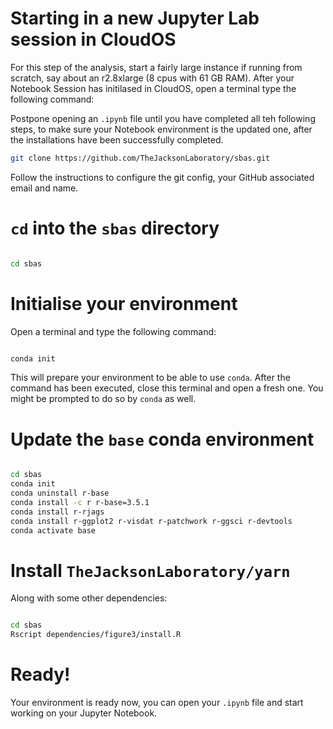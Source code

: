 # Starting in a new Jupyter Lab session in CloudOS
For this step of the analysis, start a fairly large instance if running from scratch, say about an r2.8xlarge (8 cpus with 61 GB RAM).
After your Notebook Session has initilased in CloudOS, open a terminal type the following command:


Postpone opening an `.ipynb` file until you have completed all teh following steps, to make sure your Notebook environment is the updated one, after the installations have been successfully completed.


```bash
git clone https://github.com/TheJacksonLaboratory/sbas.git
```

Follow the instructions to configure the git config, your GitHub associated email and name.

# `cd` into the `sbas` directory

```bash

cd sbas

```

# Initialise your environment

Open a terminal and type the following command:

```bash

conda init

```

This will prepare your environment to be able to use `conda`. After the command has been executed, close this terminal and open a fresh one.
You might be prompted to do so by `conda` as well.

# Update the `base` conda environment

```bash

cd sbas
conda init
conda uninstall r-base
conda install -c r r-base=3.5.1
conda install r-rjags
conda install r-ggplot2 r-visdat r-patchwork r-ggsci r-devtools
conda activate base

```

#  Install `TheJacksonLaboratory/yarn`

Along with some other dependencies:


```bash

cd sbas
Rscript dependencies/figure3/install.R

```

# Ready!

Your environment is ready now, you can open your  `.ipynb` file and start working on your Jupyter Notebook.